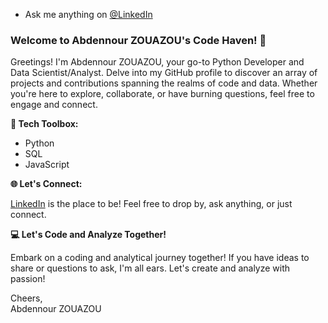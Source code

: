 

- Ask me anything on [@LinkedIn](https://www.linkedin.com/in/zouazou)




### Welcome to Abdennour ZOUAZOU's Code Haven! 👋  

Greetings! I'm Abdennour ZOUAZOU, your go-to Python Developer and Data Scientist/Analyst. Delve into my GitHub profile to discover an array of projects and contributions spanning the realms of code and data. Whether you're here to explore, collaborate, or have burning questions, feel free to engage and connect.  


**🔧 Tech Toolbox:**  

* Python
* SQL
* JavaScript

**🌐 Let's Connect:**  

[LinkedIn](https://www.linkedin.com/in/zouazou) is the place to be! Feel free to drop by, ask anything, or just connect.  

**💻 Let's Code and Analyze Together!**  

Embark on a coding and analytical journey together! If you have ideas to share or questions to ask, I'm all ears. Let's create and analyze with passion!  


Cheers,  
Abdennour ZOUAZOU
